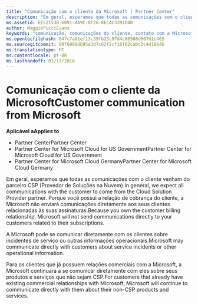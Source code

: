 ```yaml
---
title: "Comunicação com o cliente da Microsoft | Partner Center"
description: "Em geral, esperamos que todas as comunicações com o cliente venham do parceiro CSP (Provedor de Soluções na Nuvem)."
ms.assetid: EE52153B-6B91-4A9C-8F26-8ECAC3391D4B
author: MaggiePucciEvans
keywords: "comunicação, comunicações do cliente, contato com a Microsoft"
ms.openlocfilehash: 847c7a61ef13c39fb25c97d4c88568d067d1c465
ms.sourcegitcommit: 09f6988db95a3d7c62f2cf16f02cabc2c4418646
ms.translationtype: HT
ms.contentlocale: pt-BR
ms.lasthandoff: 01/17/2018
---
```

# <a name="customer-communication-from-microsoft"></a><span data-ttu-id="de053-104">Comunicação com o cliente da Microsoft</span><span class="sxs-lookup"><span data-stu-id="de053-104">Customer communication from Microsoft</span></span>

**<span data-ttu-id="de053-105">Aplicável a</span><span class="sxs-lookup"><span data-stu-id="de053-105">Applies to</span></span>**

-  <span data-ttu-id="de053-106">Partner Center</span><span class="sxs-lookup"><span data-stu-id="de053-106">Partner Center</span></span>
-  <span data-ttu-id="de053-107">Partner Center for Microsoft Cloud for US Government</span><span class="sxs-lookup"><span data-stu-id="de053-107">Partner Center for Microsoft Cloud for US Government</span></span>
-  <span data-ttu-id="de053-108">Partner Center for Microsoft Cloud Germany</span><span class="sxs-lookup"><span data-stu-id="de053-108">Partner Center for Microsoft Cloud Germany</span></span>

<span data-ttu-id="de053-109">Em geral, esperamos que todas as comunicações com o cliente venham do parceiro CSP (Provedor de Soluções na Nuvem).</span><span class="sxs-lookup"><span data-stu-id="de053-109">In general, we expect all communications with the customer to come from the Cloud Solution Provider partner.</span></span> <span data-ttu-id="de053-110">Porque você possui a relação de cobrança do cliente, a Microsoft não enviará comunicações diretamente aos seus clientes relacionadas às suas assinaturas.</span><span class="sxs-lookup"><span data-stu-id="de053-110">Because you own the customer billing relationship, Microsoft will not send communications directly to your customers related to their subscriptions.</span></span>

<span data-ttu-id="de053-111">A Microsoft pode se comunicar diretamente com os clientes sobre incidentes de serviço ou outras informações operacionais.</span><span class="sxs-lookup"><span data-stu-id="de053-111">Microsoft may communicate directly with customers about service incidents or other operational information.</span></span>

<span data-ttu-id="de053-112">Para os clientes que já possuem relações comerciais com a Microsoft, a Microsoft continuará a se comunicar diretamente com eles sobre seus produtos e serviços que não sejam CSP.</span><span class="sxs-lookup"><span data-stu-id="de053-112">For customers that already have existing commercial relationships with Microsoft, Microsoft will continue to communicate directly with them about their non-CSP products and services.</span></span>

 

 



